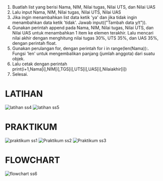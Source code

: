 1. Buatlah list yang berisi Nama, NIM, Nilai tugas, Nilai UTS, dan Nilai UAS
2. Lalu input Nama, NIM, Nilai tugas, Nilai UTS, Nilai UAS
3. Jika ingin menambahkan list data ketik 'ya' dan jika tidak ingin menambahkan data ketik 'tidak'. Jawab input(("Tambah data y/t")).
4. Gunakan perintah append pada Nama, NIM, Nilai tugas, Nilai UTS, dan Nilai UAS untuk menambahkan 1 item ke elemen terakhir. Lalu mencari nilai akhir dengan menghitung nilai tugas 30%, UTS 35%, dan UAS 35%, dengan perintah float.
5. Gunakan perulangan for, dengan perintah for i in range(len(Nama)):. Fungsi 'len' untuk mengembalikan panjang (jumlah anggota) dari suatu objek.
6. Lalu cetak dengan perintah print(i+1,Nama[i],NIM[i],TGS[i],UTS[i],UAS[i],Nilaiakhir[i])
7. Selesai.

# LATIHAN  
![latihan ss4](https://github.com/Aaqilah22/lab4py/assets/148038188/81f163c5-518b-4438-9d9a-aaa7d38195d8)
![latihan ss5](https://github.com/Aaqilah22/lab4py/assets/148038188/56788094-7542-42d8-851d-5e4e5dbef80d)

# PRAKTIKUM 
![praktikum ss1](https://github.com/Aaqilah22/lab4py/assets/148038188/d0b11c33-3143-4000-9815-0616a45603b9)
![Praktikum ss2](https://github.com/Aaqilah22/lab4py/assets/148038188/78d6bb6d-e3db-4b60-adfb-61f7bf1163fa)
![Praktikum ss3](https://github.com/Aaqilah22/lab4py/assets/148038188/311435db-29c8-4c16-a1e3-8ef1db9d1715)

# FLOWCHART 
![flowchart ss6](https://github.com/Aaqilah22/lab4py/assets/148038188/c12cb7ea-e666-45b2-afc7-c6d46ad599ad)
